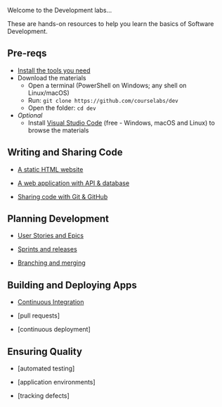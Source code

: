 Welcome to the Development labs...

These are hands-on resources to help you learn the basics of Software Development.

## Pre-reqs

 - [Install the tools you need](./setup/README.md) 
 - Download the materials
    - Open a terminal (PowerShell on Windows; any shell on Linux/macOS) 
    - Run: `git clone https://github.com/courselabs/dev`
     - Open the folder: `cd dev`
- _Optional_
    - Install [Visual Studio Code](https://code.visualstudio.com) (free - Windows, macOS and Linux) to browse the materials

## Writing and Sharing Code

- [A static HTML website](/labs/static-website/README.md)

- [A web application with API & database](/labs/web-app/README.md)

- [Sharing code with Git & GitHub](/labs/git-github/README.md)

## Planning Development

- [User Stories and Epics](/labs/epics-stories/README.md)

- [Sprints and releases](/labs/sprints-releases/README.md)

- [Branching and merging](/labs/branching-merging/README.md)

## Building and Deploying Apps

- [Continuous Integration](/labs/continuous-integration/README.md)

- [pull requests]

- [continuous deployment]


## Ensuring Quality

- [automated testing]

- [application environments]

- [tracking defects]

